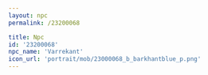 ```yaml
---
layout: npc
permalink: /23200068

title: Npc
id: '23200068'
npc_name: 'Varrekant'
icon_url: 'portrait/mob/23000068_b_barkhantblue_p.png'
---
```

